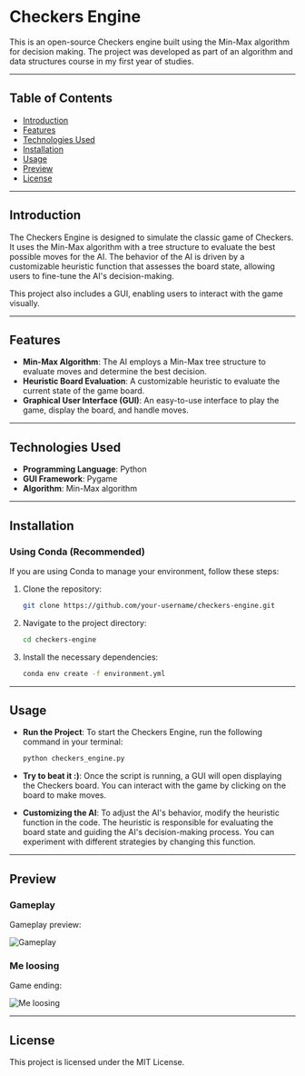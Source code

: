 # Checkers Engine

This is an open-source Checkers engine built using the Min-Max algorithm for decision making. The project was developed as part of an algorithm and data structures course in my first year of studies.

---

## Table of Contents
- [Introduction](#introduction)
- [Features](#features)
- [Technologies Used](#technologies-used)
- [Installation](#installation)
- [Usage](#usage)
- [Preview](#preview)
- [License](#license)

---

## Introduction

The Checkers Engine is designed to simulate the classic game of Checkers. It uses the Min-Max algorithm with a tree structure to evaluate the best possible moves for the AI. The behavior of the AI is driven by a customizable heuristic function that assesses the board state, allowing users to fine-tune the AI's decision-making.

This project also includes a GUI, enabling users to interact with the game visually.

---

## Features

- **Min-Max Algorithm**: The AI employs a Min-Max tree structure to evaluate moves and determine the best decision.
- **Heuristic Board Evaluation**: A customizable heuristic to evaluate the current state of the game board.
- **Graphical User Interface (GUI)**: An easy-to-use interface to play the game, display the board, and handle moves.

---

## Technologies Used

- **Programming Language**: Python
- **GUI Framework**: Pygame
- **Algorithm**: Min-Max algorithm

---

## Installation

### Using Conda (Recommended)

If you are using Conda to manage your environment, follow these steps:


1. Clone the repository:
   ```bash
   git clone https://github.com/your-username/checkers-engine.git
2. Navigate to the project directory:
   ```bash
   cd checkers-engine
3. Install the necessary dependencies:
   ```bash
   conda env create -f environment.yml
---

## Usage

- **Run the Project**: To start the Checkers Engine, run the following command in your terminal:
   ```bash
   python checkers_engine.py
- **Try to beat it :)**: Once the script is running, a GUI will open displaying the Checkers board. You can interact with the game by clicking on the board to make moves.

- **Customizing the AI**: To adjust the AI's behavior, modify the heuristic function in the code. The heuristic is responsible for evaluating the board state and guiding the AI's decision-making process. You can experiment with different strategies by changing this function.

--- 

## Preview

### Gameplay
Gameplay preview:

![Gameplay](assets/images/gameplay0.png)

### Me loosing
Game ending:

![Me loosing](assets/images/gameplay1.png)

---

## License

This project is licensed under the MIT License.
